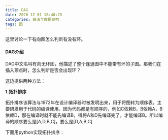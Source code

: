 ```yaml
---
title: DAG
date: 2020-12-01 18:40:25
categories: 算法与数据结构
tags: 图
---
```


这里讨论一下有向图怎么判断有没有环。

#### DAG介绍

DAG中文名叫有向无环图，他描述了整个连通图中不能带有环的子图。那我们在插入顶点时，怎么判断是否会出现环？

这边提供两种方法：

**1.拓扑排序**

拓扑排序该算法与1972年在设计编译器时被发明出来，用于将图转为顺序表，主要研发用于代码的编译使用。因为代码都是有顺序的，例如C依赖B，B依赖A，B依赖D，那在编译时就不能先编译B，得将A和D先编译完了，才能编译B。所以编译的顺序要么是[A,D,B,C]，要么是[D,A,B,C]

下面用python实现拓扑排序：

